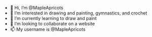 - 👋 Hi, I’m @MapleApricots
- 👀 I’m interested in drawing and painting, gymnastics, and crochet
- 🌱 I’m currently learning to draw and paint
- 💞️ I’m looking to collaborate on a website
- 📫 My username is @MapleApricots

<!---
MapleApricots/MapleApricots is a ✨ special ✨ repository beacause its `README.md` (this file) appears on your GitHub profile.
You can click the Preview link to take a look at your changes.
--->
